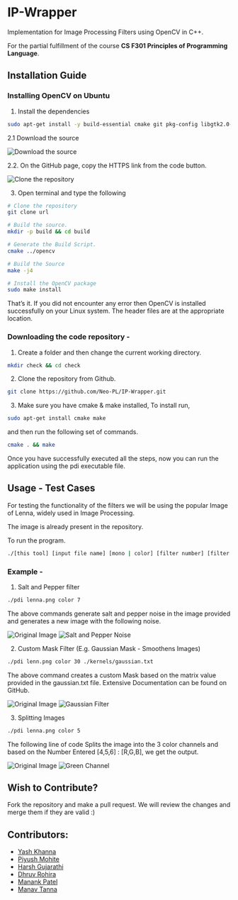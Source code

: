 # IP-Wrapper

Implementation for Image Processing Filters using OpenCV in C++.

For the partial fulfillment of the course **CS F301 Principles of Programming Language**.

## Installation Guide

### Installing OpenCV on Ubuntu

1. Install the dependencies

```bash
sudo apt-get install -y build-essential cmake git pkg-config libgtk2.0-dev
```

2.1 Download the source

![Download the source](image/README/1666734718308.png)

2.2. On the GitHub page, copy the HTTPS link from the code button.

![Clone the repository](image/README/1666734825406.png)

3. Open terminal and type the following

```bash
# Clone the repository
git clone url

# Build the source.
mkdir -p build && cd build

# Generate the Build Script.
cmake ../opencv

# Build the Source
make -j4

# Install the OpenCV package
sudo make install
```

That’s it. If you did not encounter any error then OpenCV is installed successfully on your Linux system. The header files are at the appropriate location.

### Downloading the code repository -

1. Create a folder and then change the current working directory.
```bash
mkdir check && cd check
```

2. Clone the repository from Github.
```bash
git clone https://github.com/Neo-PL/IP-Wrapper.git
```

3. Make sure you have cmake & make installed, To install run,
```bash
sudo apt-get install cmake make
```

and then run the following set of commands.
```bash
cmake . && make
```

Once you have successfully executed all the steps, now you can run the application using the pdi executable file.

## Usage - Test Cases

For testing the functionality of the filters we will be using the popular Image of Lenna, widely used in Image Processing.

The image is already present in the repository.

To run the program.
```bash
./[this tool] [input file name] [mono | color] [filter number] [filter options]
```

### Example -

1. Salt and Pepper filter
```bash
./pdi lenna.png color 7
```
The above commands generate salt and pepper noise in the image provided and generates a new image with the following noise.

![Original Image](lenna.png)
![Salt and Pepper Noise](lenna_saltpepper.png)

2. Custom Mask Filter (E.g. Gaussian Mask - Smoothens Images)
```bash
./pdi lenn.png color 30 ./kernels/gaussian.txt
```
The above command creates a custom Mask based on the matrix value provided in the gaussian.txt file. Extensive Documentation can be found on GitHub.

![Original Image](lenna.png)
![Gaussian Filter](lenna_masked.png)

3. Splitting Images
```bash
./pdi lenna.png color 5
```
The following line of code Splits the image into the 3 color channels and based on the Number Entered [4,5,6] : [R,G,B], we get the output.

![Original Image](lenna.png)
![Green Channel](lenna_G_tri.png)

## Wish to Contribute?

Fork the repository and make a pull request. We will review the changes and merge them if they are valid :)

## Contributors:
- [Yash Khanna](https://github.com/YKhanna2003)
- [Piyush Mohite](https://github.com/git-pi-e)
- [Harsh Gujarathi](https://github.com/Newrex)
- [Dhruv Rohira](https://github.com/rohira-dhruv)
- [Manank Patel](https://github.com/manank20)
- [Manav Tanna]()
